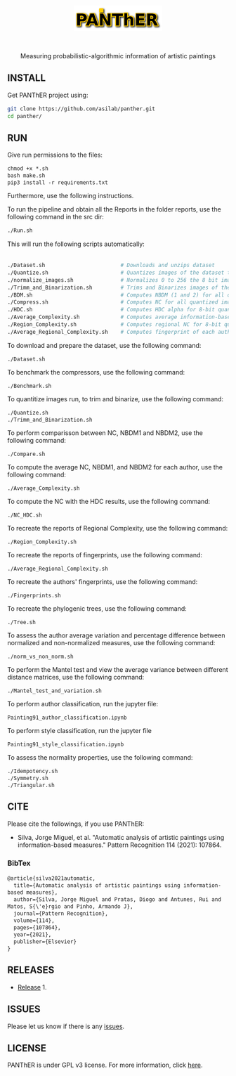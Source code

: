 <p align="center">
<img src="imgs/logo.png" alt="Panther" width="200" border="0" /></p>
<br>
<p align="center">
Measuring probabilistic-algorithmic information of artistic paintings
</p>

## INSTALL
Get PANThER project using:
```bash
git clone https://github.com/asilab/panther.git
cd panther/

```

## RUN
Give run permissions to the files:
```
chmod +x *.sh
bash make.sh
pip3 install -r requirements.txt 
```
Furthermore, use the following instructions.

To run the pipeline and obtain all the Reports in the folder reports, use the following command in the src dir:
```bash
./Run.sh
``` 

This will run the following scripts automatically:
```bash

./Dataset.sh                        # Downloads and unzips dataset
./Quantize.sh                       # Quantizes images of the dataset to 8, 6, 4 and 2 bits.
./normalize_images.sh               # Normalizes 0 to 256 the 8 bit images.
./Trimm_and_Binarization.sh         # Trims and Binarizes images of the dataset.
./BDM.sh                            # Computes NBDM (1 and 2) for all quantized images of the dataset.
./Compress.sh                       # Computes NC for all quantized images of the dataset.
./HDC.sh                            # Computes HDC alpha for 8-bit quantized images of the dataset.
./Average_Complexity.sh             # Computes average information-based measures for each author
./Region_Complexity.sh              # Computes regional NC for 8-bit quantized images of the dataset.
./Average_Regional_Complexity.sh    # Computes fingerprint of each author

```

To download and prepare the dataset, use the following command:
```
./Dataset.sh
```

To benchmark the compressors, use the following command:
```
./Benchmark.sh
```

To quantitize images run, to trim and binarize, use the following command:
```
./Quantize.sh                     
./Trimm_and_Binarization.sh 
```

To perform comparisson between NC, NBDM1 and NBDM2, use the following command:
``` 
./Compare.sh
```

To compute the average NC, NBDM1, and NBDM2 for each author, use the following command:
``` 
./Average_Complexity.sh
```

To compute the NC with the HDC results, use the following command: 
``` 
./NC_HDC.sh
```

To recreate the reports of Regional Complexity, use the following command: 
``` 
./Region_Complexity.sh
```

To recreate the reports of fingerprints, use the following command: 
``` 
./Average_Regional_Complexity.sh
```

To recreate the authors' fingerprints, use the following command: 
``` 
./Fingerprints.sh
```

To recreate the phylogenic trees, use the following command: 
``` 
./Tree.sh
```

To assess the author average variation and percentage difference between normalized and non-normalized measures, use the following command:
``` 
./norm_vs_non_norm.sh 
```

To perform the Mantel test and view the average variance between different distance matrices, use the following command:
``` 
./Mantel_test_and_variation.sh 
```
To perform author classification, run the jupyter file:
``` 
Painting91_author_classification.ipynb
```
To perform style classification, run the jupyter file
``` 
Painting91_style_classification.ipynb
```


To assess the normality properties, use the following command:
```
./Idempotency.sh
./Symmetry.sh
./Triangular.sh
```

## CITE
Please cite the followings, if you use PANThER:

- Silva, Jorge Miguel, et al. "Automatic analysis of artistic paintings using information-based measures." Pattern Recognition 114 (2021): 107864.

### BibTex
``` 
@article{silva2021automatic,
  title={Automatic analysis of artistic paintings using information-based measures},
  author={Silva, Jorge Miguel and Pratas, Diogo and Antunes, Rui and Matos, S{\'e}rgio and Pinho, Armando J},
  journal={Pattern Recognition},
  volume={114},
  pages={107864},
  year={2021},
  publisher={Elsevier}
}
``` 


## RELEASES
* [Release](https://github.com/pratas/panther/releases) 1.

## ISSUES
Please let us know if there is any
[issues](https://github.com/pratas/panther/issues).


## LICENSE
PANThER is under GPL v3 license. For more information, click
[here](http://www.gnu.org/licenses/gpl-3.0.html).

